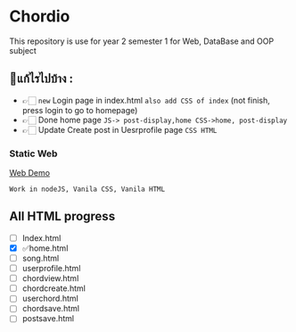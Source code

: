 # Chordio
This repository is use for year 2 semester 1 for Web, DataBase and OOP subject

## 📝แก้ไรไปบ้าง :
  - 👉🏻 `new` Login page in index.html `also add CSS of index` (not finish, press login to go to homepage)
  - 👉🏻 Done home page `JS-> post-display,home CSS->home, post-display`
  - 👉🏻 Update Create post in Uesrprofile page  `CSS HTML`


### Static Web
[Web Demo](https://y2-webapp-music.github.io/Chordio/)

`Work in nodeJS, Vanila CSS, Vanila HTML`

## All HTML progress
- [ ] Index.html
- [x] ✅home.html
- [ ] song.html
- [ ] userprofile.html
- [ ] chordview.html
- [ ] chordcreate.html
- [ ] userchord.html
- [ ] chordsave.html
- [ ] postsave.html

